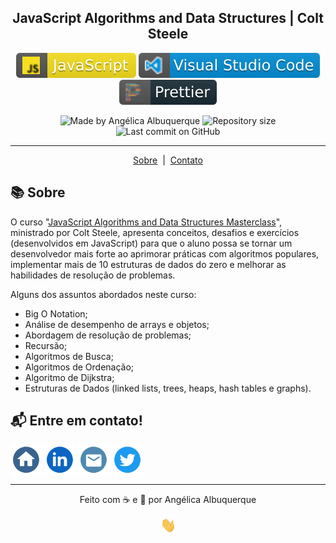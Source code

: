<h2 align="center">
  JavaScript Algorithms and Data Structures | Colt Steele
</h2>

<p align="center">
<!-- <img alt="badge html" src="https://raw.githubusercontent.com/angelicaalbuquerque/badges-and-icons/f96545c39b9ff34534ee166d78e4bcef00de3928/badges/html.svg"> -->
<img alt="badge javascript" src="https://raw.githubusercontent.com/angelicaalbuquerque/badges-and-icons/d369e43d97e48a84cda8328adbd77b1ba280ebbf/badges/javascript.svg">
<img alt="badge vscode" src="https://raw.githubusercontent.com/angelicaalbuquerque/badges-and-icons/f96545c39b9ff34534ee166d78e4bcef00de3928/badges/visual-studio-code.svg">
<img alt="badge prettier" src="https://raw.githubusercontent.com/angelicaalbuquerque/badges-and-icons/f96545c39b9ff34534ee166d78e4bcef00de3928/badges/prettier-2.svg">
</p>

<p align="center">
<img alt="Made by Angélica Albuquerque" src="https://img.shields.io/badge/made%20by-Angélica Albuquerque-%20?color=858584">
<img alt="Repository size" src="https://img.shields.io/github/repo-size/angelicaalbuquerque/javascript-algorithms-and-data-structures_colt-steele?color=858584">
<img alt="Last commit on GitHub" src="https://img.shields.io/github/last-commit/angelicaalbuquerque/javascript-algorithms-and-data-structures_colt-steele?color=858584">
</p>

---

<p align="center">
  <a href="#-Sobre">Sobre</a>&nbsp;&nbsp;|&nbsp;
  <!-- <a>
    <a href="#-Acessar-os-projetos">Acessar os projetos</a>&nbsp;&nbsp;|&nbsp;
  <a> -->
  <a href="#-Entre-em-contato">Contato</a>
</p>

## 📚 Sobre

O curso "[JavaScript Algorithms and Data Structures Masterclass](https://www.udemy.com/course/js-algorithms-and-data-structures-masterclass/)", ministrado por Colt Steele, apresenta conceitos, desafios e exercícios (desenvolvidos em JavaScript) para que o aluno possa se tornar um desenvolvedor mais forte ao aprimorar práticas com algoritmos populares, implementar mais de 10 estruturas de dados do zero e melhorar as habilidades de resolução de problemas.

Alguns dos assuntos abordados neste curso:

- Big O Notation;
- Análise de desempenho de arrays e objetos;
- Abordagem de resolução de problemas;
- Recursão;
- Algoritmos de Busca;
- Algoritmos de Ordenação;
- Algoritmo de Dijkstra;
- Estruturas de Dados (linked lists, trees, heaps, hash tables e graphs).

<!-- ## 💻 Acessar os projetos

_Os estudos serão compartilhados em breve._ -->

## 📬 Entre em contato!

<p align="left">
    <a href="https://www.frontangie.dev/" target="blank" style="text-decoration: none; color: unset;">
    <img align="center" src="https://raw.githubusercontent.com/angelicaalbuquerque/badges-and-icons/main/icons/circle/portfolio.svg" alt="frontangie.dev" height="50" width="50" />
  </a>
  <a href="https://linkedin.com/in/angelica-albuquerque/" target="blank" style="text-decoration: none; color: unset;">
    <img align="center" src="https://raw.githubusercontent.com/angelicaalbuquerque/badges-and-icons/main/icons/circle/linkedin.svg" alt="Linkedin" height="50" width="50" />
  </a>
  <a href="mailto:hi@frontangie.dev" target="blank" style="text-decoration: none;">
    <img align="center" src="https://raw.githubusercontent.com/angelicaalbuquerque/badges-and-icons/main/icons/circle/email.svg" alt="Email" height="50" width="50" />
  </a>
  <a href="https://twitter.com/frontangie" target="blank" style="text-decoration: none;">
    <img align="center" src="https://raw.githubusercontent.com/angelicaalbuquerque/badges-and-icons/main/icons/circle/twitter.svg" alt="Twitter" height="50" width="50" />
    </a>
</p>

---

<p align="center">
Feito com ☕ e 🖤 por Angélica Albuquerque
</p>

<p align="center">
<img src="https://raw.githubusercontent.com/angelicaalbuquerque/badges-and-icons/main/gif/hi.gif" width="25px"> 
</p>
